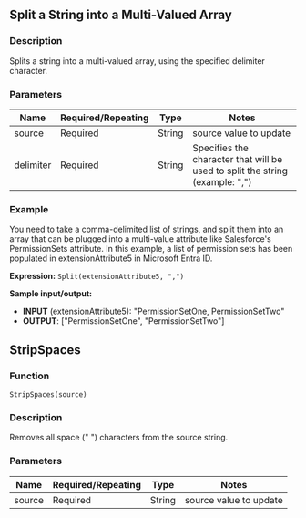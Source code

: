 ## Split a String into a Multi-Valued Array

### Description
Splits a string into a multi-valued array, using the specified delimiter character.

### Parameters

| Name      | Required/Repeating | Type   | Notes                                         |
|-----------|--------------------|--------|-----------------------------------------------|
| source    | Required           | String | source value to update                        |
| delimiter | Required           | String | Specifies the character that will be used to split the string (example: ",") |

### Example
You need to take a comma-delimited list of strings, and split them into an array that can be plugged into a multi-value attribute like Salesforce's PermissionSets attribute. In this example, a list of permission sets has been populated in extensionAttribute5 in Microsoft Entra ID.

**Expression:** `Split(extensionAttribute5, ",")`

**Sample input/output:**

- **INPUT** (extensionAttribute5): "PermissionSetOne, PermissionSetTwo"
- **OUTPUT**: ["PermissionSetOne", "PermissionSetTwo"]

## StripSpaces

### Function 
`StripSpaces(source)`

### Description
Removes all space (" ") characters from the source string.

### Parameters

| Name   | Required/Repeating | Type   | Notes                             |
|--------|--------------------|--------|-----------------------------------|
| source | Required           | String | source value to update            |